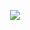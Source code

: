 <!-- ## Github Profile Summary Card -->
<p align="center">
  <img src="https://github-profile-summary-cards.vercel.app/api/cards/profile-details?username=kg571852741&theme=vue"/>
</p>

<!-- ## GitHub Stats -->
<!-- <p align="center">
	<img width="48%" src="https://github-readme-stats.vercel.app/api?username=kg571852741&show_icons=true&theme=vue" />
	<img width="48%" src="https://github-readme-streak-stats.herokuapp.com/?user=kg571852741&theme=vue" />
</p> -->

<!-- ### ✍️Random Dev Quote
![](https://quotes-github-readme.vercel.app/api?type=horizontal&theme=vue)

---
[![](https://visitcount.itsvg.in/api?id=kg571852741&icon=0&color=1)](https://visitcount.itsvg.in) -->

<!-- </div> -->
